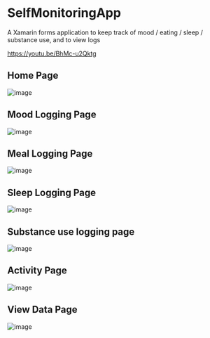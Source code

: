 # SelfMonitoringApp
A Xamarin forms application to keep track of mood / eating / sleep / substance use, and to view logs

https://youtu.be/BhMc-u2Qktg

Home Page
------------------
![image](https://user-images.githubusercontent.com/7981120/85096952-e6f86900-b1c3-11ea-9eb7-cf2d550ec5f1.png)

Mood Logging Page
------------------
![image](https://user-images.githubusercontent.com/7981120/85097008-17400780-b1c4-11ea-9214-14ebe6c62f61.png)

Meal Logging Page
---------------------
![image](https://user-images.githubusercontent.com/7981120/85097292-19569600-b1c5-11ea-93aa-ef8a8be37273.png)

Sleep Logging Page
-------------------
![image](https://user-images.githubusercontent.com/7981120/85097167-a6e5b600-b1c4-11ea-8e25-d4a333de751e.png)

Substance use logging page
------------------
![image](https://user-images.githubusercontent.com/7981120/85097331-2ffced00-b1c5-11ea-8574-7fc7b9e92032.png)

Activity Page
------------------
![image](https://user-images.githubusercontent.com/7981120/85097206-cb419280-b1c4-11ea-966a-cde9fe98d2cf.png)

View Data Page
------------------
![image](https://user-images.githubusercontent.com/7981120/85097246-f0ce9c00-b1c4-11ea-988c-45efa36ff773.png)
